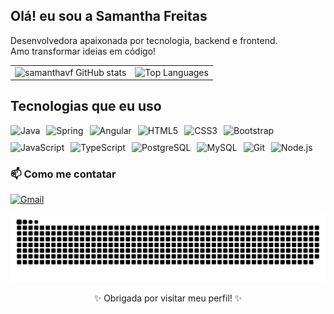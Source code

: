 ## Olá! eu sou a Samantha Freitas

<p>
  Desenvolvedora apaixonada por tecnologia, backend e frontend. <br/>
  Amo transformar ideias em código! 
</p>

<table>
  <tr>
    <td>
      <img src="https://github-readme-stats.vercel.app/api?username=samanthavf&show_icons=true&theme=jolly" alt="samanthavf GitHub stats" height="200"/>
    </td>
    <td>
      <img src="https://github-readme-stats.vercel.app/api/top-langs/?username=samanthavf&layout=compact&theme=jolly" alt="Top Languages" height="200"/>
    </td>
  </tr>
</table>


## Tecnologias que eu uso

<div style="display: flex; flex-wrap: wrap; gap: 10px;">
  <img src="https://img.shields.io/badge/Java-%23ED8B00.svg?style=for-the-badge&logo=openjdk&logoColor=white" alt="Java"/>
  <img src="https://img.shields.io/badge/Spring-%236DB33F.svg?style=for-the-badge&logo=spring&logoColor=white" alt="Spring"/>
  <img src="https://img.shields.io/badge/Angular-%23DD0031.svg?style=for-the-badge&logo=angular&logoColor=white" alt="Angular"/>
  <img src="https://img.shields.io/badge/HTML5-%23E34F26.svg?style=for-the-badge&logo=html5&logoColor=white" alt="HTML5"/>
  <img src="https://img.shields.io/badge/CSS3-%231572B6.svg?style=for-the-badge&logo=css3&logoColor=white" alt="CSS3"/>
  <img src="https://img.shields.io/badge/Bootstrap-%23563D7C.svg?style=for-the-badge&logo=bootstrap&logoColor=white" alt="Bootstrap"/>
  <img src="https://img.shields.io/badge/JavaScript-%23F7DF1E.svg?style=for-the-badge&logo=javascript&logoColor=black" alt="JavaScript"/>
  <img src="https://img.shields.io/badge/TypeScript-%233178C6.svg?style=for-the-badge&logo=typescript&logoColor=white" alt="TypeScript"/>
  <img src="https://img.shields.io/badge/PostgreSQL-%234169E1.svg?style=for-the-badge&logo=postgresql&logoColor=white" alt="PostgreSQL"/>
  <img src="https://img.shields.io/badge/MySQL-%234479A1.svg?style=for-the-badge&logo=mysql&logoColor=white" alt="MySQL"/>
  <img src="https://img.shields.io/badge/Git-%23F05032.svg?style=for-the-badge&logo=git&logoColor=white" alt="Git"/>
  <img src="https://img.shields.io/badge/Node.js-%23339933.svg?style=for-the-badge&logo=node.js&logoColor=white" alt="Node.js"/>
</div>


### 📫 Como me contatar

[![Gmail](https://img.shields.io/badge/Gmail-D14836?style=for-the-badge&logo=gmail&logoColor=white)](mailto:samanthavfl3490@gmail.com)

![GitHub Contribution Snake](https://raw.githubusercontent.com/samanthavf/samanthavf/output/github-snake-dark.svg)


<p align="center">✨ Obrigada por visitar meu perfil! ✨</p>

